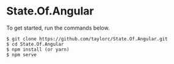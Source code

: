 ﻿# State.Of.Angular
To get started, run the commands below.

```
$ git clone https://github.com/taylorc/State.Of.Angular.git
$ cd State.Of.Angular
$ npm install (or yarn)
$ npm serve
```
